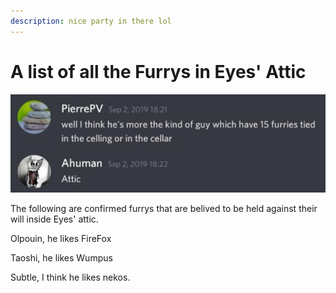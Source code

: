 ```yaml
---
description: nice party in there lol
---
```


# A list of all the Furrys in Eyes' Attic

![An eyewitness admits his sinister secret. ](../.gitbook/assets/20200224_221135.jpg)

The following are confirmed furrys that are belived to be held against their will inside Eyes' attic. 

Olpouin, he likes FireFox 

Taoshi, he likes Wumpus

Subtle, I think he likes nekos. 









